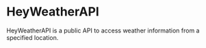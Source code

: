 # HeyWeatherAPI
HeyWeatherAPI is a public API to access weather information from a specified location.
